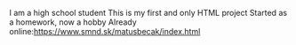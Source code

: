 I am a high school student
This is my first and only HTML project
Started as a homework, now a hobby
Already online:https://www.smnd.sk/matusbecak/index.html